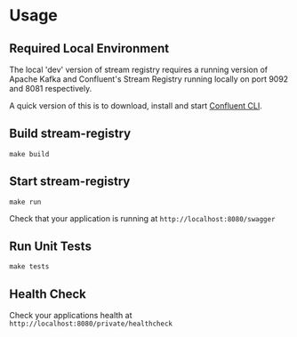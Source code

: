 # Usage

Required Local Environment
---
The local 'dev' version of stream registry requires a running version of Apache Kafka
and Confluent's Stream Registry running locally on port 9092 and 8081 respectively.

A quick version of this is to download, install and start
[Confluent CLI](https://docs.confluent.io/current/cli/index.html).

Build stream-registry
---
```
make build
```

Start stream-registry
---
```
make run
```

Check that your application is running at `http://localhost:8080/swagger`

Run Unit Tests
---
```
make tests
```

Health Check
---
Check your applications health at `http://localhost:8080/private/healthcheck`
